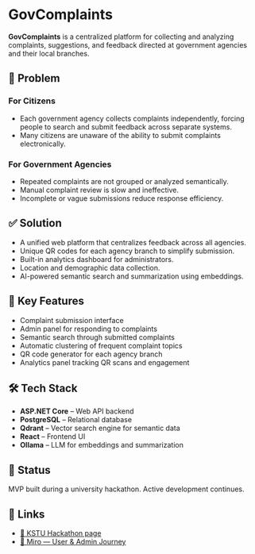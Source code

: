 # GovComplaints

**GovComplaints** is a centralized platform for collecting and analyzing complaints, suggestions, and feedback directed at government agencies and their local branches.

## 🚩 Problem

### For Citizens
- Each government agency collects complaints independently, forcing people to search and submit feedback across separate systems.
- Many citizens are unaware of the ability to submit complaints electronically.

### For Government Agencies
- Repeated complaints are not grouped or analyzed semantically.
- Manual complaint review is slow and ineffective.
- Incomplete or vague submissions reduce response efficiency.

## ✅ Solution

- A unified web platform that centralizes feedback across all agencies.
- Unique QR codes for each agency branch to simplify submission.
- Built-in analytics dashboard for administrators.
- Location and demographic data collection.
- AI-powered semantic search and summarization using embeddings.

## 🧠 Key Features

- Complaint submission interface  
- Admin panel for responding to complaints  
- Semantic search through submitted complaints  
- Automatic clustering of frequent complaint topics  
- QR code generator for each agency branch  
- Analytics panel tracking QR scans and engagement  

## 🛠️ Tech Stack

- **ASP.NET Core** – Web API backend  
- **PostgreSQL** – Relational database  
- **Qdrant** – Vector search engine for semantic data  
- **React** – Frontend UI  
- **Ollama** – LLM for embeddings and summarization  

## 📅 Status

MVP built during a university hackathon. Active development continues.

## 🔗 Links

- [📎 KSTU Hackathon page](https://kstu.kg/bokovoe-menju/ehndaument-fond-kgtu/novosti?tx_news_pi1%5Baction%5D=detail&tx_news_pi1%5Bcontroller%5D=News&tx_news_pi1%5Bnews%5D=5488&cHash=574622b21fd6150453823a5484cfe0b3)
- [📎 Miro — User & Admin Journey](https://miro.com/app/board/uXjVIvSgtJY=/?share_link_id=184250474826)
